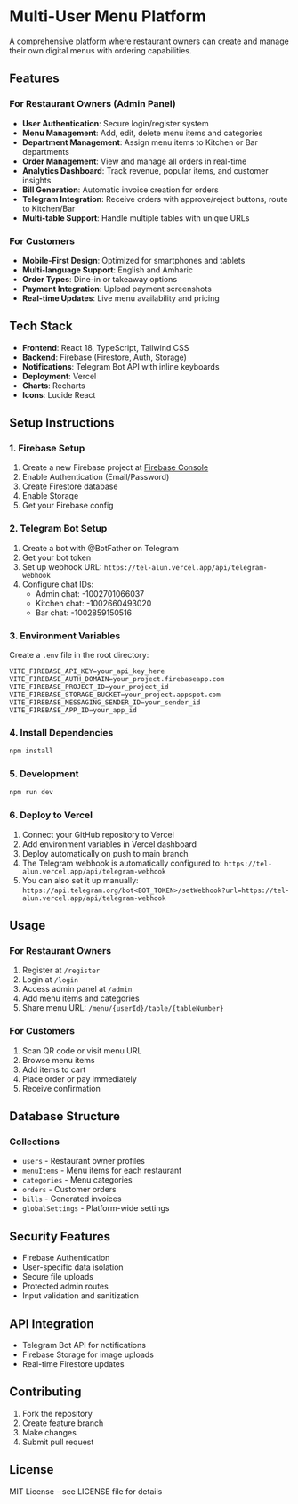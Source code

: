 # Multi-User Menu Platform

A comprehensive platform where restaurant owners can create and manage their own digital menus with ordering capabilities.

## Features

### For Restaurant Owners (Admin Panel)
- **User Authentication**: Secure login/register system
- **Menu Management**: Add, edit, delete menu items and categories
- **Department Management**: Assign menu items to Kitchen or Bar departments
- **Order Management**: View and manage all orders in real-time
- **Analytics Dashboard**: Track revenue, popular items, and customer insights
- **Bill Generation**: Automatic invoice creation for orders
- **Telegram Integration**: Receive orders with approve/reject buttons, route to Kitchen/Bar
- **Multi-table Support**: Handle multiple tables with unique URLs

### For Customers
- **Mobile-First Design**: Optimized for smartphones and tablets
- **Multi-language Support**: English and Amharic
- **Order Types**: Dine-in or takeaway options
- **Payment Integration**: Upload payment screenshots
- **Real-time Updates**: Live menu availability and pricing

## Tech Stack

- **Frontend**: React 18, TypeScript, Tailwind CSS
- **Backend**: Firebase (Firestore, Auth, Storage)
- **Notifications**: Telegram Bot API with inline keyboards
- **Deployment**: Vercel
- **Charts**: Recharts
- **Icons**: Lucide React

## Setup Instructions

### 1. Firebase Setup
1. Create a new Firebase project at [Firebase Console](https://console.firebase.google.com)
2. Enable Authentication (Email/Password)
3. Create Firestore database
4. Enable Storage
5. Get your Firebase config

### 2. Telegram Bot Setup
1. Create a bot with @BotFather on Telegram
2. Get your bot token
3. Set up webhook URL: `https://tel-alun.vercel.app/api/telegram-webhook`
4. Configure chat IDs:
   - Admin chat: -1002701066037
   - Kitchen chat: -1002660493020
   - Bar chat: -1002859150516

### 3. Environment Variables
Create a `.env` file in the root directory:

```env
VITE_FIREBASE_API_KEY=your_api_key_here
VITE_FIREBASE_AUTH_DOMAIN=your_project.firebaseapp.com
VITE_FIREBASE_PROJECT_ID=your_project_id
VITE_FIREBASE_STORAGE_BUCKET=your_project.appspot.com
VITE_FIREBASE_MESSAGING_SENDER_ID=your_sender_id
VITE_FIREBASE_APP_ID=your_app_id
```

### 4. Install Dependencies
```bash
npm install
```

### 5. Development
```bash
npm run dev
```

### 6. Deploy to Vercel
1. Connect your GitHub repository to Vercel
2. Add environment variables in Vercel dashboard
3. Deploy automatically on push to main branch
4. The Telegram webhook is automatically configured to: `https://tel-alun.vercel.app/api/telegram-webhook`
5. You can also set it up manually: `https://api.telegram.org/bot<BOT_TOKEN>/setWebhook?url=https://tel-alun.vercel.app/api/telegram-webhook`

## Usage

### For Restaurant Owners
1. Register at `/register`
2. Login at `/login`
3. Access admin panel at `/admin`
4. Add menu items and categories
5. Share menu URL: `/menu/{userId}/table/{tableNumber}`

### For Customers
1. Scan QR code or visit menu URL
2. Browse menu items
3. Add items to cart
4. Place order or pay immediately
5. Receive confirmation

## Database Structure

### Collections
- `users` - Restaurant owner profiles
- `menuItems` - Menu items for each restaurant
- `categories` - Menu categories
- `orders` - Customer orders
- `bills` - Generated invoices
- `globalSettings` - Platform-wide settings

## Security Features
- Firebase Authentication
- User-specific data isolation
- Secure file uploads
- Protected admin routes
- Input validation and sanitization

## API Integration
- Telegram Bot API for notifications
- Firebase Storage for image uploads
- Real-time Firestore updates

## Contributing
1. Fork the repository
2. Create feature branch
3. Make changes
4. Submit pull request

## License
MIT License - see LICENSE file for details